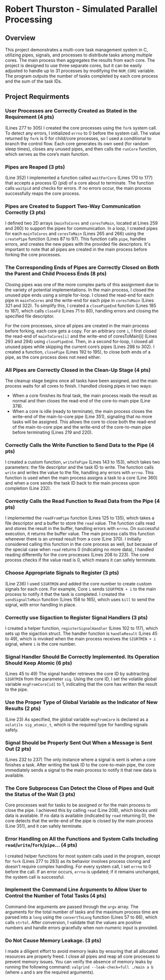 # Robert Thurston - Simulated Parallel Processing

## Overview
This project demonstrates a multi-core task management system in C, utilizing pipes, signals, and processes to distribute tasks among multiple cores. The main process then aggregates the results from each core. The project is designed to use three separate cores, but it can be easily adjusted to handle up to 31 processes by modifying the `NUM_CORE` variable. The program outputs the number of tasks completed by each core process and the sum of the task IDs.

## Project Requirments
### User Processes are Correctly Created as Stated in the Requirement (4 pts)
(Lines 277 to 305) I created the core processes using the `fork` system call. To detect any errors, I initialized `errno` to 0 before the system call. The value returned by `fork` is 0 for child/core processes, so I used a conditional to branch the control flow. Each core generates its own seed (for random sleep times), closes any unused pipes, and then calls the `runCore` function, which serves as the core’s main function.

### Pipes are Reaped (3 pts)
(Line 352) I implemented a function called `waitForCore` (Lines 170 to 177) that accepts a process ID (pid) of a core about to terminate. The function calls `waitpid` and checks for errors. If no errors occur, the main process successfully reaps the core process.

### Pipes are Created to Support Two-Way Communication Correctly (3 pts)
I defined two 2D arrays (`mainToCores` and `coresToMain`, located at Lines 259 and 260) to support the pipes for communication. In a loop, I created pipes for each `mainToCores` and `coresToMain` (Lines 265 and 266) using the `createPipe` function (Lines 87 to 97). This function calls `pipe`, handles errors, and creates the new pipes with the provided file descriptors. It's important to note that all pipes are created in the main process before forking the core processes.

### The Corresponding Ends of Pipes are Correctly Closed on Both the Parent and Child Process Ends (8 pts)
Closing pipes was one of the more complex parts of this assignment due to the variety of potential implementations. In the main process, I closed the unused pipe ends using a simple for-loop. I closed the read-end for each pipe in `mainToCores` and the write-end for each pipe in `coresToMain` (Lines 321 and 322). To simplify this, I created a `closePipeEnd` function (Lines 185 to 187), which calls `closeFd` (Lines 71 to 80), handling errors and closing the specified file descriptor.

For the core processes, since all pipes are created in the main process before forking, each core gets a copy. For an arbitrary core `i`, I first closed the read-end of `mainToCores[i]` and the write-end of coresToMain[i] (Lines 293 and 294) using `closePipeEnd`. Then, in a second for-loop, I closed all unused pipes while skipping the current core’s pipes (Lines 298 to 302). I created a function, `closePipe` (Lines 192 to 195), to close both ends of a pipe, as the core process does not need either.

### All Pipes are Correctly Closed in the Clean-Up Stage (4 pts)
The cleanup stage begins once all tasks have been assigned, and the main process waits for all cores to finish. I handled closing pipes in two ways:
- When a core finishes its final task, the main process reads the result as normal and then closes the read-end of the core-to-main pipe (Line 378).
- When a core is idle (ready to terminate), the main process closes the write-end of the main-to-core pipe (Line 351), signaling that no more tasks will be assigned. This allows the core to close both the read-end of the main-to-core pipe and the write-end of the core-to-main pipe before terminating (Lines 219 and 220).

### Correctly Calls the Write Function to Send Data to the Pipe (4 pts)
I created a custom function, `writeToPipe` (Lines 143 to 153), which takes two parameters: the file descriptor and the task ID to write. The function calls `write` and writes the value to the file, handling any errors with `errno`. This function is used when the main process assigns a task to a core (Line 360) and when a core sends the task ID back to the main process upon completion (Line 232).

###  Correctly Calls the Read Function to Read Data from the Pipe (4 pts)
I implemented the `readFromPipe` function (Lines 125 to 135), which takes a file descriptor and a buffer to store the `read` value. The function calls read and stores the result in the buffer, handling errors with `errno`. On successful execution, it returns the buffer value. The main process calls this function whenever there is an unread result from a core (Line 370). I initially considered calling this function in the core process as well, but because of the special case when `read` returns 0 (indicating no more data), I handled reading differently for the core processes (Lines 208 to 223). The core process checks if the value read is 0, which means it can safely terminate.

### Choose Appropriate Signals to Register (3 pts)
(Line 236) I used `SIGRTMIN` and added the core number to create custom signals for each core. For example, Core `i` sends `SIGRTMIN + i` to the main process to notify it that the task is completed. I created the `sendSignalToMain` function (Lines 158 to 165), which uses `kill` to send the signal, with error handling in place.

### Correctly use Sigaction to Register Signal Handlers (3 pts)
I created a helper function, `registerSignalHandler` (Lines 102 to 117), which sets up the sigaction struct. The handler function is `handleResult` (Lines 45 to 49), which is invoked when the main process receives the `SIGRTMIN + i` signal, where `i` is the core number.

### Signal Handler Should Be Correctly Implemented. Its Operation Should Keep Atomic (6 pts)
(Lines 45 to 49) The signal handler retrieves the core ID by subtracting `SIGRTMIN` from the parameter `sig`. Using the core ID, I set the volatile global variable `msgFromCore[id]` to 1, indicating that the core has written the result to the pipe.

### Use the Proper Type of Global Variable as the Indicator of New Results (2 pts)
(Line 23) As specified, the global variable `msgFromCore` is declared as a `volatile sig_atomic_t`, which is the required type for handling signals safely.

### Signal Should be Properly Sent Out When a Message is Sent Out (2 pts)
(Lines 232 to 237) The only instance where a signal is sent is when a core finishes a task. After writing the task ID to the core-to-main pipe, the core immediately sends a signal to the main process to notify it that new data is available.

### The Core Subprocess Can Detect the Close of Pipes and Quit the Status of the Wait (3 pts)
Core processes wait for tasks to be assigned or for the main process to close the pipe. I achieved this by calling `read` (Line 208), which blocks until data is available. If no data is available (indicated by `read` returning 0), the core detects that the write-end of the pipe is closed by the main process (Line 351), and it can safely terminate.

### Error Handling on All the Functions and System Calls Including `read`/`write`/`fork`/`pipe`... (4 pts)
I created helper functions for most system calls used in the program, except for `fork` (Lines 277 to 283) as its behavior involves process cloning and doesn't require complex handling. For every system call, I set `errno` to 0 before the call. If an error occurs, `errno` is updated; if it remains unchanged, the system call is successful.

### Implement the Command Line Arguments to Allow User to Control the Number of Total Tasks (4 pts)
Command-line arguments are passed through the `argv` array. The arguments for the total number of tasks and the maximum process time are parsed into a `long` using the `convertToLong` function (Lines 57 to 66), which calls `strtol`. After conversion, I validate that the values are positive numbers and handle errors gracefully when non-numeric input is provided.

### Do Not Cause Memory Leakage. (3 pts)
I made a diligent effort to avoid memory leaks by ensuring that all allocated resources are properly freed. I close all pipes and reap all core processes to prevent memory issues. You can verify the absence of memory leaks by running the following command: `valgrind --leak-check=full ./main a b` (where `a` and `b` are the required arguments).
